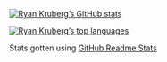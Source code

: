 [![Ryan Kruberg’s GitHub stats](https://github-readme-stats.vercel.app/api?username=GetUsernameFromDatabase&show_icons=true&count_private=true&theme=nord)](https://github.com/anuraghazra/github-readme-stats)

[![Ryan Kruberg’s top languages](https://github-readme-stats.vercel.app/api/top-langs/?username=GetUsernameFromDatabase&exclude_repo=eslint-config&layout=compact&theme=nord)](https://github.com/anuraghazra/github-readme-stats)

Stats gotten using [GitHub Readme Stats](https://github.com/anuraghazra/github-readme-stats)

